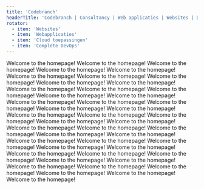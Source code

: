 ```yaml
---
title: 'Codebranch'
headerTitle: 'Codebranch | Consultancy | Web applicaties | Websites | DevOps'
rotator:
  - item: 'Websites'
  - item: 'Webapplicaties'
  - item: 'Cloud toepassingen'
  - item: 'Complete DevOps'
---
```

Welcome to the homepage!
Welcome to the homepage!
Welcome to the homepage!
Welcome to the homepage!
Welcome to the homepage!
Welcome to the homepage!
Welcome to the homepage!
Welcome to the homepage!
Welcome to the homepage!
Welcome to the homepage!
Welcome to the homepage!
Welcome to the homepage!
Welcome to the homepage!
Welcome to the homepage!
Welcome to the homepage!
Welcome to the homepage!
Welcome to the homepage!
Welcome to the homepage!
Welcome to the homepage!
Welcome to the homepage!
Welcome to the homepage!
Welcome to the homepage!
Welcome to the homepage!
Welcome to the homepage!
Welcome to the homepage!
Welcome to the homepage!
Welcome to the homepage!
Welcome to the homepage!
Welcome to the homepage!
Welcome to the homepage!
Welcome to the homepage!
Welcome to the homepage!
Welcome to the homepage!
Welcome to the homepage!
Welcome to the homepage!
Welcome to the homepage!
Welcome to the homepage!
Welcome to the homepage!
Welcome to the homepage!
Welcome to the homepage!
Welcome to the homepage!
Welcome to the homepage!
Welcome to the homepage!
Welcome to the homepage!
Welcome to the homepage!
Welcome to the homepage!



